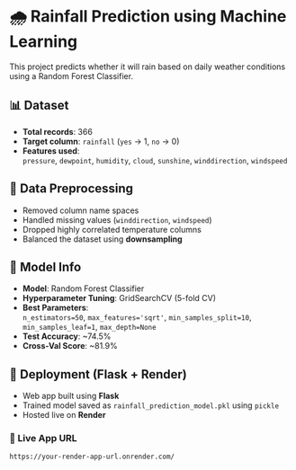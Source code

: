 # 🌧️ Rainfall Prediction using Machine Learning

This project predicts whether it will rain based on daily weather conditions using a Random Forest Classifier.

## 📊 Dataset

- **Total records**: 366  
- **Target column**: `rainfall` (`yes` → 1, `no` → 0)  
- **Features used**:  
  `pressure`, `dewpoint`, `humidity`, `cloud`, `sunshine`, `winddirection`, `windspeed`

## 🧼 Data Preprocessing

- Removed column name spaces  
- Handled missing values (`winddirection`, `windspeed`)  
- Dropped highly correlated temperature columns  
- Balanced the dataset using **downsampling**

## 🤖 Model Info

- **Model**: Random Forest Classifier  
- **Hyperparameter Tuning**: GridSearchCV (5-fold CV)  
- **Best Parameters**:  
  `n_estimators=50`, `max_features='sqrt'`, `min_samples_split=10`, `min_samples_leaf=1`, `max_depth=None`  
- **Test Accuracy**: ~74.5%  
- **Cross-Val Score**: ~81.9%

## 🚀 Deployment (Flask + Render)

- Web app built using **Flask**
- Trained model saved as `rainfall_prediction_model.pkl` using `pickle`
- Hosted live on **Render**

### 🔗 Live App URL
```
https://your-render-app-url.onrender.com/
